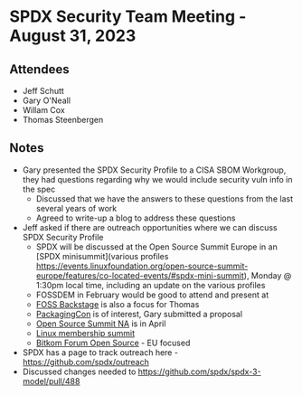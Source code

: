 # SPDX Security Team Meeting - August 31, 2023

## Attendees
* Jeff Schutt
* Gary O'Neall
* Willam Cox
* Thomas Steenbergen

## Notes
* Gary presented the SPDX Security Profile to a CISA SBOM Workgroup, they had questions regarding why we would include security vuln info in the spec
  * Discussed that we have the answers to these questions from the last several years of work
  * Agreed to write-up a blog to address these questions
* Jeff asked if there are outreach opportunities where we can discuss SPDX Security Profile
  * SPDX will be discussed at the Open Source Summit Europe in an [SPDX minisummit](various profiles https://events.linuxfoundation.org/open-source-summit-europe/features/co-located-events/#spdx-mini-summit), Monday @ 1:30pm local time, including an update on the various profiles
  * FOSSDEM in February would be good to attend and present at
  * [FOSS Backstage](https://24.foss-backstage.de/) is also a focus for Thomas
  * [PackagingCon](http://packaging-con.org/) is of interest, Gary submitted a proposal
  * [Open Source Summit NA](https://events.linuxfoundation.org/open-source-summit-north-america/) is in April
  * [Linux membership summit](https://events.linuxfoundation.org/lf-member-summit/program/cfp/#dates-to-remember)
  * [Bitkom Forum Open Source](https://www.bitkom.org/EN/bfoss23) - EU focused
* SPDX has a page to track outreach here - https://github.com/spdx/outreach
* Discussed changes needed to https://github.com/spdx/spdx-3-model/pull/488
